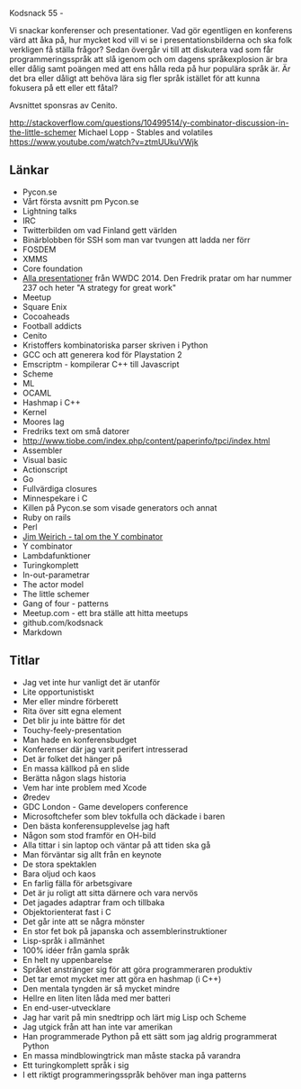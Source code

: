 Kodsnack 55 -

Vi snackar konferenser och presentationer. Vad gör egentligen en konferens värd att åka på, hur mycket kod vill vi se i presentationsbilderna och ska folk verkligen få ställa frågor? Sedan övergår vi till att diskutera vad som får programmeringsspråk att slå igenom och om dagens språkexplosion är bra eller dålig samt poängen med att ens hålla reda på hur populära språk är. Är det bra eller dåligt att behöva lära sig fler språk istället för att kunna fokusera på ett eller ett fåtal?

Avsnittet sponsras av Cenito.

http://stackoverflow.com/questions/10499514/y-combinator-discussion-in-the-little-schemer
Michael Lopp - Stables and volatiles https://www.youtube.com/watch?v=ztmUUkuVWjk

## Länkar ##
* Pycon.se
* Vårt första avsnitt pm Pycon.se
* Lightning talks
* IRC
* Twitterbilden om vad Finland gett världen
* Binärblobben för SSH som man var tvungen att ladda ner förr
* FOSDEM
* XMMS
* Core foundation
* [Alla presentationer](https://developer.apple.com/videos/wwdc/2014/) från WWDC 2014. Den Fredrik pratar om har nummer 237 och heter "A strategy for great work"
* Meetup
* Square Enix
* Cocoaheads
* Football addicts
* Cenito
* Kristoffers kombinatoriska parser skriven i Python
* GCC och att generera kod för Playstation 2
* Emscriptm - kompilerar C++ till Javascript
* Scheme
* ML
* OCAML
* Hashmap i C++
* Kernel
* Moores lag
* Fredriks text om små datorer
* http://www.tiobe.com/index.php/content/paperinfo/tpci/index.html
* Assembler
* Visual basic
* Actionscript
* Go
* Fullvärdiga closures
* Minnespekare i C
* Killen på Pycon.se som visade generators och annat
* Ruby on rails
* Perl
* [Jim Weirich - tal om the Y combinator](http://www.infoq.com/presentations/Y-Combinator)
* Y combinator
* Lambdafunktioner
* Turingkomplett
* In-out-parametrar
* The actor model
* The little schemer
* Gang of four - patterns
* Meetup.com - ett bra ställe att hitta meetups
* github.com/kodsnack
* Markdown

## Titlar ##
* Jag vet inte hur vanligt det är utanför
* Lite opportunistiskt
* Mer eller mindre förberett
* Rita över sitt egna element
* Det blir ju inte bättre för det
* Touchy-feely-presentation
* Man hade en konferensbudget
* Konferenser där jag varit perifert intresserad
* Det är folket det hänger på
* En massa källkod på en slide
* Berätta någon slags historia
* Vem har inte problem med Xcode
* Øredev
* GDC London - Game developers conference
* Microsoftchefer som blev tokfulla och däckade i baren
* Den bästa konferensupplevelse jag haft
* Någon som stod framför en OH-bild
* Alla tittar i sin laptop och väntar på att tiden ska gå
* Man förväntar sig allt från en keynote
* De stora spektaklen
* Bara oljud och kaos
* En farlig fälla för arbetsgivare
* Det är ju roligt att sitta därnere och vara nervös
* Det jagades adaptrar fram och tillbaka
* Objektorienterat fast i C
* Det går inte att se några mönster
* En stor fet bok på japanska och assemblerinstruktioner
* Lisp-språk i allmänhet
* 100% idéer från gamla språk
* En helt ny uppenbarelse
* Språket anstränger sig för att göra programmeraren produktiv
* Det tar emot mycket mer att göra en hashmap (i C++)
* Den mentala tyngden är så mycket mindre
* Hellre en liten liten låda med mer batteri
* En end-user-utvecklare
* Jag har varit på min snedtripp och lärt mig Lisp och Scheme
* Jag utgick från att han inte var amerikan
* Han programmerade Python på ett sätt som jag aldrig programmerat Python
* En massa mindblowingtrick man måste stacka på varandra
* Ett turingkomplett språk i sig
* I ett riktigt programmeringsspråk behöver man inga patterns
